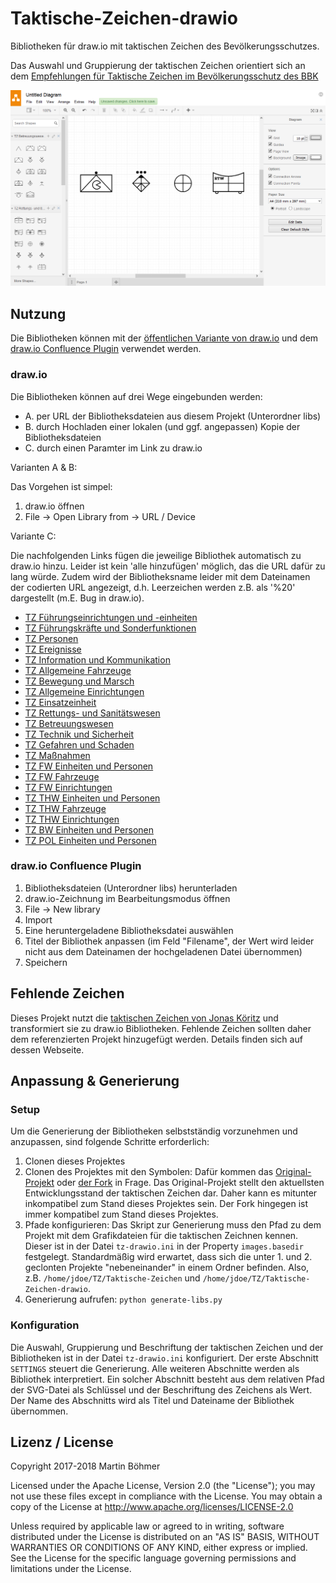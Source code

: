 # Taktische-Zeichen-drawio
Bibliotheken für draw.io mit taktischen Zeichen des Bevölkerungsschutzes.

Das Auswahl und Gruppierung der taktischen Zeichen orientiert sich an dem [Empfehlungen für Taktische Zeichen im Bevölkerungsschutz des BBK](http://www.bbk.bund.de/SharedDocs/Downloads/BBK/DE/FIS/DownloadsRechtundVorschriften/Volltext_Fw_Dv/SKK_DV_102_2012.html)

![Vorschau](https://github.com/MartinBoehmer/Taktische-Zeichen-drawio/raw/master/preview.PNG)

## Nutzung
Die Bibliotheken können mit der [öffentlichen Variante von draw.io](https://www.draw.io/) und dem [draw.io Confluence Plugin](https://marketplace.atlassian.com/plugins/com.mxgraph.confluence.plugins.diagramly/server/overview) verwendet werden.

### draw.io
Die Bibliotheken können auf drei Wege eingebunden werden:
- A. per URL der Bibliotheksdateien aus diesem Projekt (Unterordner libs)
- B. durch Hochladen einer lokalen (und ggf. angepassen) Kopie der Bibliotheksdateien
- C. durch einen Paramter im Link zu draw.io

Varianten A & B:

Das Vorgehen ist simpel:
1. draw.io öffnen
2. File -> Open Library from -> URL / Device

Variante C:

Die nachfolgenden Links fügen die jeweilige Bibliothek automatisch zu draw.io hinzu. Leider ist kein 'alle hinzufügen' möglich, das die URL dafür zu lang würde. Zudem wird der Bibliotheksname leider mit dem Dateinamen der codierten URL angezeigt, d.h. Leerzeichen werden z.B. als '%20' dargestellt (m.E. Bug in draw.io).
- [TZ Führungseinrichtungen und -einheiten](https://www.draw.io/?splash=0&clibs=Uhttps%3A//raw.githubusercontent.com/MartinBoehmer/Taktische-Zeichen-drawio/master/libs/TZ%2520F%25C3%25BChrungseinrichtungen%2520und%2520-einheiten.xml)
- [TZ Führungskräfte und Sonderfunktionen](https://www.draw.io/?splash=0&clibs=Uhttps%3A//raw.githubusercontent.com/MartinBoehmer/Taktische-Zeichen-drawio/master/libs/TZ%2520F%25C3%25BChrungskr%25C3%25A4fte%2520und%2520Sonderfunktionen.xml)
- [TZ Personen](https://www.draw.io/?splash=0&clibs=Uhttps%3A//raw.githubusercontent.com/MartinBoehmer/Taktische-Zeichen-drawio/master/libs/TZ%2520Personen.xml)
- [TZ Ereignisse](https://www.draw.io/?splash=0&clibs=Uhttps%3A//raw.githubusercontent.com/MartinBoehmer/Taktische-Zeichen-drawio/master/libs/TZ%2520Ereignisse.xml)
- [TZ Information und Kommunikation](https://www.draw.io/?splash=0&clibs=Uhttps%3A//raw.githubusercontent.com/MartinBoehmer/Taktische-Zeichen-drawio/master/libs/TZ%2520Information%2520und%2520Kommunikation.xml)
- [TZ Allgemeine Fahrzeuge](https://www.draw.io/?splash=0&clibs=Uhttps%3A//raw.githubusercontent.com/MartinBoehmer/Taktische-Zeichen-drawio/master/libs/TZ%2520Allgemeine%2520Fahrzeuge.xml)
- [TZ Bewegung und Marsch](https://www.draw.io/?splash=0&clibs=Uhttps%3A//raw.githubusercontent.com/MartinBoehmer/Taktische-Zeichen-drawio/master/libs/TZ%2520Bewegung%2520und%2520Marsch.xml)
- [TZ Allgemeine Einrichtungen](https://www.draw.io/?splash=0&clibs=Uhttps%3A//raw.githubusercontent.com/MartinBoehmer/Taktische-Zeichen-drawio/master/libs/TZ%2520Allgemeine%2520Einrichtungen.xml)
- [TZ Einsatzeinheit](https://www.draw.io/?splash=0&clibs=Uhttps%3A//raw.githubusercontent.com/MartinBoehmer/Taktische-Zeichen-drawio/master/libs/TZ%2520Einsatzeinheit.xml)
- [TZ Rettungs- und Sanitätswesen](https://www.draw.io/?splash=0&clibs=Uhttps%3A//raw.githubusercontent.com/MartinBoehmer/Taktische-Zeichen-drawio/master/libs/TZ%2520Rettungs-%2520und%2520Sanit%25C3%25A4tswesen.xml)
- [TZ Betreuungswesen](https://www.draw.io/?splash=0&clibs=Uhttps%3A//raw.githubusercontent.com/MartinBoehmer/Taktische-Zeichen-drawio/master/libs/TZ%2520Betreuungswesen.xml)
- [TZ Technik und Sicherheit](https://www.draw.io/?splash=0&clibs=Uhttps%3A//raw.githubusercontent.com/MartinBoehmer/Taktische-Zeichen-drawio/master/libs/TZ%2520Technik%2520und%2520Sicherheit.xml)
- [TZ Gefahren und Schaden](https://www.draw.io/?splash=0&clibs=Uhttps%3A//raw.githubusercontent.com/MartinBoehmer/Taktische-Zeichen-drawio/master/libs/TZ%2520Gefahren%2520und%2520Schaden.xml)
- [TZ Maßnahmen](https://www.draw.io/?splash=0&clibs=Uhttps%3A//raw.githubusercontent.com/MartinBoehmer/Taktische-Zeichen-drawio/master/libs/TZ%2520Ma%25C3%259Fnahmen.xml)
- [TZ FW Einheiten und Personen](https://www.draw.io/?splash=0&clibs=Uhttps%3A//raw.githubusercontent.com/MartinBoehmer/Taktische-Zeichen-drawio/master/libs/TZ%2520FW%2520Einheiten%2520und%2520Personen.xml)
- [TZ FW Fahrzeuge](https://www.draw.io/?splash=0&clibs=Uhttps%3A//raw.githubusercontent.com/MartinBoehmer/Taktische-Zeichen-drawio/master/libs/TZ%2520FW%2520Fahrzeuge.xml)
- [TZ FW Einrichtungen](https://www.draw.io/?splash=0&clibs=Uhttps%3A//raw.githubusercontent.com/MartinBoehmer/Taktische-Zeichen-drawio/master/libs/TZ%2520FW%2520Einrichtungen.xml)
- [TZ THW Einheiten und Personen](https://www.draw.io/?splash=0&clibs=Uhttps%3A//raw.githubusercontent.com/MartinBoehmer/Taktische-Zeichen-drawio/master/libs/TZ%2520THW%2520Einheiten%2520und%2520Personen.xml)
- [TZ THW Fahrzeuge](https://www.draw.io/?splash=0&clibs=Uhttps%3A//raw.githubusercontent.com/MartinBoehmer/Taktische-Zeichen-drawio/master/libs/TZ%2520THW%2520Fahrzeuge.xml)
- [TZ THW Einrichtungen](https://www.draw.io/?splash=0&clibs=Uhttps%3A//raw.githubusercontent.com/MartinBoehmer/Taktische-Zeichen-drawio/master/libs/TZ%2520THW%2520Einrichtungen.xml)
- [TZ BW Einheiten und Personen](https://www.draw.io/?splash=0&clibs=Uhttps%3A//raw.githubusercontent.com/MartinBoehmer/Taktische-Zeichen-drawio/master/libs/TZ%2520BW%2520Einheiten%2520und%2520Personen.xml)
- [TZ POL Einheiten und Personen](https://www.draw.io/?splash=0&clibs=Uhttps%3A//raw.githubusercontent.com/MartinBoehmer/Taktische-Zeichen-drawio/master/libs/TZ%2520POL%2520Einheiten%2520und%2520Personen.xml)

### draw.io Confluence Plugin
1. Bibliotheksdateien (Unterordner libs) herunterladen
2. draw.io-Zeichnung im Bearbeitungsmodus öffnen
3. File -> New library
4. Import
5. Eine heruntergeladene Bibliotheksdatei auswählen
6. Titel der Bibliothek anpassen
(im Feld "Filename", der Wert wird leider nicht aus dem Dateinamen der hochgeladenen Datei übernommen)
7. Speichern

## Fehlende Zeichen
Dieses Projekt nutzt die [taktischen Zeichen von Jonas Köritz](https://github.com/jonas-koeritz/Taktische-Zeichen) und transformiert sie zu draw.io Bibliotheken. Fehlende Zeichen sollten daher dem referenzierten Projekt hinzugefügt werden. Details finden sich auf dessen Webseite.

## Anpassung & Generierung

### Setup
Um die Generierung der Bibliotheken selbstständig vorzunehmen und anzupassen, sind folgende Schritte erforderlich:
1. Clonen dieses Projektes
2. Clonen des Projektes mit den Symbolen:
Dafür kommen das [Original-Projekt](https://github.com/jonas-koeritz/Taktische-Zeichen) oder [der Fork](https://github.com/MartinBoehmer/Taktische-Zeichen) in Frage. Das Original-Projekt stellt den aktuellsten Entwicklungsstand der taktischen Zeichen dar. Daher kann es mitunter inkompatibel zum Stand dieses Projektes sein. Der Fork hingegen ist immer kompatibel zum Stand dieses Projektes.
3. Pfade konfigurieren:
Das Skript zur Generierung muss den Pfad zu dem Projekt mit dem Grafikdateien für die taktischen Zeichnen kennen. Dieser ist in der Datei `tz-drawio.ini` in der Property `images.basedir` festgelegt. Standardmäßig wird erwartet, dass sich die unter 1. und 2. geclonten Projekte "nebeneinander" in einem Ordner befinden. Also, z.B. `/home/jdoe/TZ/Taktische-Zeichen` und `/home/jdoe/TZ/Taktische-Zeichen-drawio`.
4. Generierung aufrufen:
`python generate-libs.py`

### Konfiguration
Die Auswahl, Gruppierung und Beschriftung der taktischen Zeichen und der Bibliotheken ist in der Datei `tz-drawio.ini` konfiguriert. Der erste Abschnitt `SETTINGS` steuert die Generierung. Alle weiteren Abschnitte werden als Bibliothek interpretiert. Ein solcher Abschnitt besteht aus dem relativen Pfad der SVG-Datei als Schlüssel und der Beschriftung des Zeichens als Wert. Der Name des Abschnitts wird als Titel und Dateiname der Bibliothek übernommen.

## Lizenz / License

Copyright 2017-2018 Martin Böhmer

Licensed under the Apache License, Version 2.0 (the "License"); you may not use these files except in compliance with the License.
You may obtain a copy of the License at http://www.apache.org/licenses/LICENSE-2.0

Unless required by applicable law or agreed to in writing, software distributed under the License is distributed on an "AS IS" BASIS, WITHOUT WARRANTIES OR CONDITIONS OF ANY KIND, either express or implied.
See the License for the specific language governing permissions and limitations under the License.
